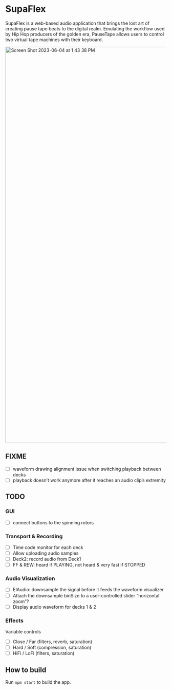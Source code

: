 # SupaFlex

SupaFlex is a web-based audio application that brings the lost art of creating pause tape beats to the digital realm. Emulating the workflow used by Hip Hop producers of the golden era, PauseTape allows users to control two virtual tape machines with their keyboard.

<img width="1232" alt="Screen Shot 2023-06-04 at 1 43 38 PM" src="https://github.com/BoogieMonsta/SupaFlex/assets/73052877/c343b411-2e2e-4a8d-9228-3843fb90964d">

## FIXME

- [ ]  waveform drawing alignment issue when switching playback between decks
- [ ]  playback doesn’t work anymore after it reaches an audio clip’s extremity

## TODO

### GUI

- [ ]  connect buttons to the spinning rotors

### Transport & Recording

- [ ]  Time code monitor for each deck
- [ ]  Allow uploading audio samples
- [ ]  Deck2: record audio from Deck1
- [ ]  FF & REW: heard if PLAYING, not heard & very fast if STOPPED

### Audio Visualization

- [ ]  ElAudio: downsample the signal before it feeds the waveform visualizer
- [ ]  Attach the downsample binSize to a user-controlled slider “horizontal zoom”?
- [ ]  Display audio waveform for decks 1 & 2

### Effects

Variable controls

- [ ]  Close / Far (filters, reverb, saturation)
- [ ]  Hard / Soft (compression, saturation)
- [ ]  HiFi / LoFi (filters, saturation)

## How to build

Run `npm start` to build the app.
